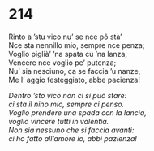 # 214
  
Rinto a ’stu vico nu’ se nce pô stà’  
Nce sta nennillo mio, sempre nce penza;  
Voglio piglià’ ’na spata cu ’na lanza,  
Vencere nce voglio pe’ putenza;  
Nu’ sia nesciuno, ca se faccia ’u nanze,  
Me l’ aggio festeggiato, abbe pacienza!

*Dentro ’sto vico non ci si può stare:  
ci sta il nino mio, sempre ci penso.  
Voglio prendere una spada con la lancia,  
voglio vincere tutti in valentìa.  
Non sia nessuno che si faccia avanti:  
ci ho fatto all’amore io, abbi pazienza!*


